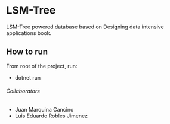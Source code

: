 # LSM-Tree
LSM-Tree powered database based on Designing data intensive applications book.


## How to run
From root of the project, run:

- dotnet run


###### Collaborators
- Juan Marquina Cancino
- Luis Eduardo Robles Jimenez